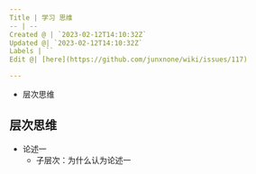 ```yaml
---
Title | 学习 思维
-- | --
Created @ | `2023-02-12T14:10:32Z`
Updated @| `2023-02-12T14:10:32Z`
Labels | ``
Edit @| [here](https://github.com/junxnone/wiki/issues/117)

---
```

- 层次思维

## 层次思维
- 论述一
  - 子层次：为什么认为论述一
